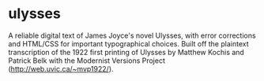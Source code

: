 ulysses
=======

A reliable digital text of James Joyce's novel Ulysses, with error corrections and HTML/CSS for important typographical choices. Built off the plaintext transcription of the 1922 first printing of Ulysses by Matthew Kochis and Patrick Belk with the Modernist Versions Project (http://web.uvic.ca/~mvp1922/).
